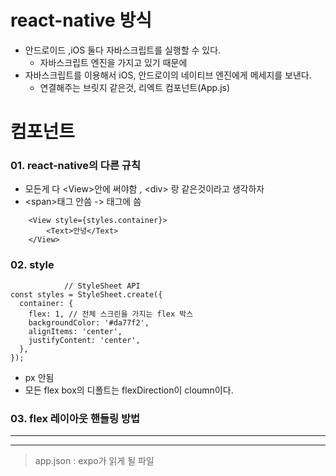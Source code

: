 # react-native 방식
- 안드로이드 ,iOS 둘다 자바스크립트를 실행할 수 있다.
    - 자바스크립트 엔진을 가지고 있기 때문에 
- 자바스크립트를 이용해서 iOS, 안드로이의 네이티브 엔진에게 메세지를 보낸다.
    - 연결해주는 브릿지 같은것, 리엑트 컴포넌트(App.js) 

# 컴포넌트
### 01. react-native의 다른 규칙
- 모든게 다 &lt;View&gt;안에  써야함 , &lt;div&gt; 랑 같은것이라고 생각하자 
- &lt;span&gt;태그 안씀 -> <Text>태그에 씀 
```JS
    <View style={styles.container}>
        <Text>안녕</Text>
    </View>
```

### 02. style               
```JS
            // StyleSheet API
const styles = StyleSheet.create({
  container: {
    flex: 1, // 전체 스크린을 가지는 flex 박스
    backgroundColor: '#da77f2',
    alignItems: 'center',
    justifyContent: 'center',
  },
});
```
- px 안됨
- 모든 flex box의 디폴트는 flexDirection이 cloumn이다.

### 03. flex 레이아웃 핸들링 방법 
___
___

 > app.json : expo가 읽게 될 파일



 
